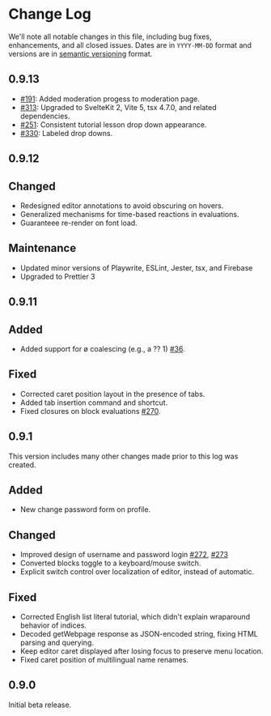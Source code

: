 # Change Log

We'll note all notable changes in this file, including bug fixes, enhancements, and all closed issues.
Dates are in `YYYY-MM-DD` format and versions are in [semantic versioning](http://semver.org/) format.

## 0.9.13

-   [#191](https://github.com/wordplaydev/wordplay/issues/191): Added moderation progess to moderation page.
-   [#313](https://github.com/wordplaydev/wordplay/issues/313): Upgraded to SvelteKit 2, Vite 5, tsx 4.7.0, and related dependencies.
-   [#251](https://github.com/wordplaydev/wordplay/issues/251): Consistent tutorial lesson drop down appearance.
-   [#330](https://github.com/wordplaydev/wordplay/issues/330): Labeled drop downs.

## 0.9.12

## Changed

-   Redesigned editor annotations to avoid obscuring on hovers.
-   Generalized mechanisms for time-based reactions in evaluations.
-   Guaranteee re-render on font load.

## Maintenance

-   Updated minor versions of Playwrite, ESLint, Jester, tsx, and Firebase
-   Upgraded to Prettier 3

## 0.9.11

## Added

-   Added support for ø coalescing (e.g., a ?? 1) [#36](https://github.com/wordplaydev/wordplay/issues/36).

## Fixed

-   Corrected caret position layout in the presence of tabs.
-   Added tab insertion command and shortcut.
-   Fixed closures on block evaluations [#270](https://github.com/wordplaydev/wordplay/issues/270).

## 0.9.1

This version includes many other changes made prior to this log was created.

## Added

-   New change password form on profile.

## Changed

-   Improved design of username and password login [#272](https://github.com/wordplaydev/wordplay/issues/272), [#273](https://github.com/wordplaydev/wordplay/issues/273)
-   Converted blocks toggle to a keyboard/mouse switch.
-   Explicit switch control over localization of editor, instead of automatic.

## Fixed

-   Corrected English list literal tutorial, which didn't explain wraparound behavior of indices.
-   Decoded getWebpage response as JSON-encoded string, fixing HTML parsing and querying.
-   Keep editor caret displayed after losing focus to preserve menu location.
-   Fixed caret position of multilingual name renames.

## 0.9.0

Initial beta release.
